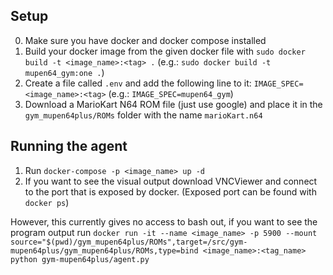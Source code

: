 ## Setup
0. Make sure you have docker and docker compose installed
1. Build your docker image from the given docker file with `sudo docker build -t <image_name>:<tag> .` (e.g.: `sudo docker build -t mupen64_gym:one .`)
2. Create a file called `.env` and add the following line to it: `IMAGE_SPEC=<image_name>:<tag>` (e.g.: `IMAGE_SPEC=mupen64_gym`)
3. Download a MarioKart N64 ROM file (just use google) and place it in the `gym_mupen64plus/ROMs` folder with the name `marioKart.n64`

## Running the agent
1. Run `docker-compose -p <image_name> up -d`
2. If you want to see the visual output download VNCViewer and connect to the port that is exposed by docker. (Exposed port can be found with `docker ps`)

However, this currently gives no access to bash out, if you want to see the program output run `docker run -it --name <image_name> -p 5900 --mount source="$(pwd)/gym_mupen64plus/ROMs",target=/src/gym-mupen64plus/gym_mupen64plus/ROMs,type=bind <image_name>:<tag_name> python gym-mupen64plus/agent.py`

